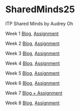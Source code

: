 # SharedMinds25
ITP Shared Minds by Audrey Oh

Week 1 [Blog](https://skitter-brownie-1c8.notion.site/Week-1-Blog-26a50145f384808ab860f8402ea1e6cf?source=copy_link), [Assignment](https://audreydoh.github.io/SharedMinds25/week1/consciousness.html)

Week 2 [Blog](https://skitter-brownie-1c8.notion.site/Week-2-Blog-27150145f3848005a16cde35701149bd?source=copy_link), [Assignment](https://audreydoh.github.io/SharedMinds25/Week2/index.html)

Week 3 [Blog](https://skitter-brownie-1c8.notion.site/Week-3-Blog-27150145f384801dadfdc777aeec7771?source=copy_link), [Assignment](https://audreydoh.github.io/SharedMinds25/Week3/index.html)

Week 4 [Blog](https://skitter-brownie-1c8.notion.site/Week-4-Blog-28c50145f38480ba8c87d2f93075d4ff?source=copy_link), [Assignment](https://audreydoh.github.io/SharedMinds25/Week4/index.html)

Week 5 [Blog](https://skitter-brownie-1c8.notion.site/Week-5-Blog-28c50145f384801abae8fca7aba9c0b0?source=copy_link), [Assignment](https://audreydoh.github.io/SharedMinds25/Week5/)

Week 6 [Blog](https://skitter-brownie-1c8.notion.site/Week-6-Blog-28c50145f38480bda65fc847b189ebc4?source=copy_link), [Assignment](https://audreydoh.github.io/SharedMinds25/Week5/)

Week 7 [Blog + Assignment](https://skitter-brownie-1c8.notion.site/Week-7-Blog-28d50145f3848032a334f81a849a7c19?source=copy_link)

Week 8 [Blog](https://skitter-brownie-1c8.notion.site/Week-9-Blog-29b50145f384809b8e7bf0aae7adb299?source=copy_link), [Assignment](https://audreydoh.github.io/SharedMinds25/Week8/)
